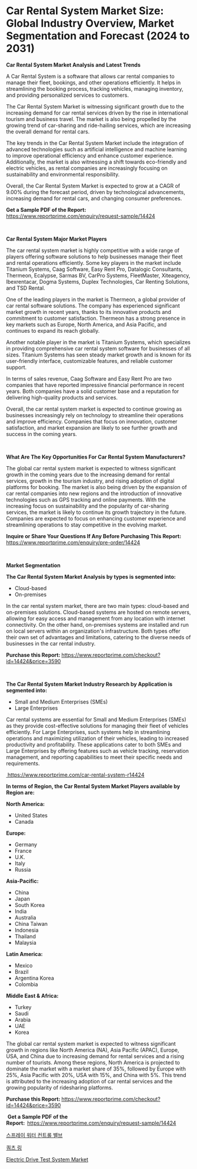 <p><h1>Car Rental System Market Size: Global Industry Overview, Market Segmentation and Forecast (2024 to 2031)</h1></p><p><strong>Car Rental System Market Analysis and Latest Trends</strong></p>
<p><p>A Car Rental System is a software that allows car rental companies to manage their fleet, bookings, and other operations efficiently. It helps in streamlining the booking process, tracking vehicles, managing inventory, and providing personalized services to customers.</p><p>The Car Rental System Market is witnessing significant growth due to the increasing demand for car rental services driven by the rise in international tourism and business travel. The market is also being propelled by the growing trend of car-sharing and ride-hailing services, which are increasing the overall demand for rental cars.</p><p>The key trends in the Car Rental System Market include the integration of advanced technologies such as artificial intelligence and machine learning to improve operational efficiency and enhance customer experience. Additionally, the market is also witnessing a shift towards eco-friendly and electric vehicles, as rental companies are increasingly focusing on sustainability and environmental responsibility.</p><p>Overall, the Car Rental System Market is expected to grow at a CAGR of 9.00% during the forecast period, driven by technological advancements, increasing demand for rental cars, and changing consumer preferences.</p></p>
<p><strong>Get a Sample PDF of the Report:&nbsp;</strong> <a href="https://www.reportprime.com/enquiry/request-sample/14424">https://www.reportprime.com/enquiry/request-sample/14424</a></p>
<p>&nbsp;</p>
<p><strong>Car Rental System Major Market Players</strong></p>
<p><p>The car rental system market is highly competitive with a wide range of players offering software solutions to help businesses manage their fleet and rental operations efficiently. Some key players in the market include Titanium Systems, Caag Software, Easy Rent Pro, Datalogic Consultants, Thermeon, Ecalypse, Sarmas BV, CarPro Systems, FleetMaster, Xiteagency, Ibexrentacar, Dogma Systems, Duplex Technologies, Car Renting Solutions, and TSD Rental.</p><p>One of the leading players in the market is Thermeon, a global provider of car rental software solutions. The company has experienced significant market growth in recent years, thanks to its innovative products and commitment to customer satisfaction. Thermeon has a strong presence in key markets such as Europe, North America, and Asia Pacific, and continues to expand its reach globally.</p><p>Another notable player in the market is Titanium Systems, which specializes in providing comprehensive car rental system software for businesses of all sizes. Titanium Systems has seen steady market growth and is known for its user-friendly interface, customizable features, and reliable customer support.</p><p>In terms of sales revenue, Caag Software and Easy Rent Pro are two companies that have reported impressive financial performance in recent years. Both companies have a solid customer base and a reputation for delivering high-quality products and services.</p><p>Overall, the car rental system market is expected to continue growing as businesses increasingly rely on technology to streamline their operations and improve efficiency. Companies that focus on innovation, customer satisfaction, and market expansion are likely to see further growth and success in the coming years.</p></p>
<p>&nbsp;</p>
<p><strong>What Are The Key Opportunities For Car Rental System Manufacturers?</strong></p>
<p><p>The global car rental system market is expected to witness significant growth in the coming years due to the increasing demand for rental services, growth in the tourism industry, and rising adoption of digital platforms for booking. The market is also being driven by the expansion of car rental companies into new regions and the introduction of innovative technologies such as GPS tracking and online payments. With the increasing focus on sustainability and the popularity of car-sharing services, the market is likely to continue its growth trajectory in the future. Companies are expected to focus on enhancing customer experience and streamlining operations to stay competitive in the evolving market.</p></p>
<p><strong>Inquire or Share Your Questions If Any Before Purchasing This Report:</strong> <a href="https://www.reportprime.com/enquiry/pre-order/14424">https://www.reportprime.com/enquiry/pre-order/14424</a></p>
<p>&nbsp;</p>
<p><strong>Market Segmentation</strong></p>
<p><strong>The Car Rental System Market Analysis by types is segmented into:</strong></p>
<p><ul><li>Cloud-based</li><li>On-premises</li></ul></p>
<p><p>In the car rental system market, there are two main types: cloud-based and on-premises solutions. Cloud-based systems are hosted on remote servers, allowing for easy access and management from any location with internet connectivity. On the other hand, on-premises systems are installed and run on local servers within an organization's infrastructure. Both types offer their own set of advantages and limitations, catering to the diverse needs of businesses in the car rental industry.</p></p>
<p><strong>Purchase this Report:&nbsp;</strong><a href="https://www.reportprime.com/checkout?id=14424&price=3590">https://www.reportprime.com/checkout?id=14424&price=3590</a></p>
<p>&nbsp;</p>
<p><strong>The Car Rental System Market Industry Research by Application is segmented into:</strong></p>
<p><ul><li>Small and Medium Enterprises (SMEs)</li><li>Large Enterprises</li></ul></p>
<p><p>Car rental systems are essential for Small and Medium Enterprises (SMEs) as they provide cost-effective solutions for managing their fleet of vehicles efficiently. For Large Enterprises, such systems help in streamlining operations and maximizing utilization of their vehicles, leading to increased productivity and profitability. These applications cater to both SMEs and Large Enterprises by offering features such as vehicle tracking, reservation management, and reporting capabilities to meet their specific needs and requirements.</p></p>
<p><a href="https://www.reportprime.com/car-rental-system-r14424">&nbsp;https://www.reportprime.com/car-rental-system-r14424</a></p>
<p><strong>In terms of Region, the Car Rental System Market Players available by Region are:</strong></p>
<p>
    <p> <strong> North America: </strong>
        <ul>
            <li>United States</li>
            <li>Canada</li>
        </ul>
        </p> 
    <p> <strong> Europe: </strong>
        <ul>
            <li>Germany</li>
            <li>France</li>
            <li>U.K.</li>
            <li>Italy</li>
            <li>Russia</li>
        </ul>
        </p> 
    <p> <strong> Asia-Pacific: </strong>
        <ul>
            <li>China</li>
            <li>Japan</li>
            <li>South Korea</li>
            <li>India</li>
            <li>Australia</li>
            <li>China Taiwan</li>
            <li>Indonesia</li>
            <li>Thailand</li>
            <li>Malaysia</li>
        </ul>
        </p> 
    <p> <strong> Latin America: </strong>
        <ul>
            <li>Mexico</li>
            <li>Brazil</li>
            <li>Argentina Korea</li>
            <li>Colombia</li>
        </ul>
        </p> 
    <p> <strong> Middle East & Africa: </strong>
        <ul>
            <li>Turkey</li>
            <li>Saudi</li>
            <li>Arabia</li>
            <li>UAE</li>
            <li>Korea</li>
        </ul>
    </p>
    </p>
<p><p>The global car rental system market is expected to witness significant growth in regions like North America (NA), Asia Pacific (APAC), Europe, USA, and China due to increasing demand for rental services and a rising number of tourists. Among these regions, North America is projected to dominate the market with a market share of 35%, followed by Europe with 25%, Asia Pacific with 20%, USA with 15%, and China with 5%. This trend is attributed to the increasing adoption of car rental services and the growing popularity of ridesharing platforms.</p></p>
<p><strong>Purchase this Report: </strong><a href="https://www.reportprime.com/checkout?id=14424&price=3590">https://www.reportprime.com/checkout?id=14424&price=3590</a></p>
<p>&nbsp;<strong>Get a Sample PDF of the Report:&nbsp;&nbsp;</strong><a href="https://www.reportprime.com/enquiry/request-sample/14424">https://www.reportprime.com/enquiry/request-sample/14424</a></p>
<p><strong></strong></p>
<p><p><a href="https://github.com/RonSpencer61/Market-Research-Report-List-1/blob/main/146011875361.md">스프레이 워터 컨트롤 밸브</a></p><p><a href="https://github.com/CarmellaLang1/Market-Research-Report-List-1/blob/main/608305975362.md">쿼츠 링</a></p><p><a href="https://view.publitas.com/reportprime-1/electric-drive-test-system-market-the-key-to-successful-business-strategy-forecast-till-2031/">Electric Drive Test System Market</a></p></p>